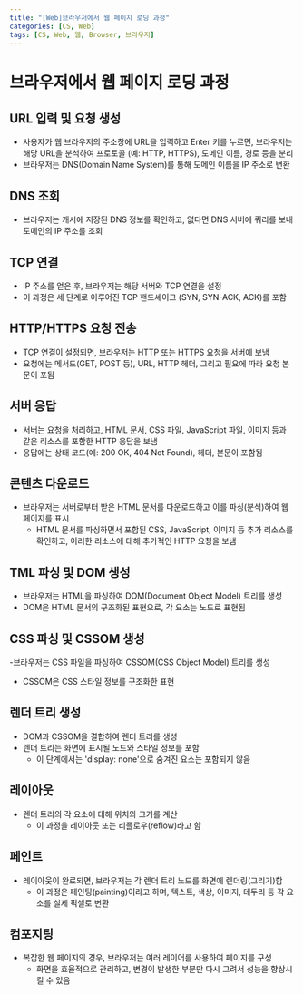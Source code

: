 ```yaml
---
title: "[Web]브라우저에서 웹 페이지 로딩 과정"
categories: [CS, Web]
tags: [CS, Web, 웹, Browser, 브라우저]
---
```


# 브라우저에서 웹 페이지 로딩 과정

## URL 입력 및 요청 생성

- 사용자가 웹 브라우저의 주소창에 URL을 입력하고 Enter 키를 누르면, 브라우저는 해당 URL을 분석하여 프로토콜 (예: HTTP, HTTPS), 도메인 이름, 경로 등을 분리
- 브라우저는 DNS(Domain Name System)를 통해 도메인 이름을 IP 주소로 변환

## DNS 조회

- 브라우저는 캐시에 저장된 DNS 정보를 확인하고, 없다면 DNS 서버에 쿼리를 보내 도메인의 IP 주소를 조회

## TCP 연결

- IP 주소를 얻은 후, 브라우저는 해당 서버와 TCP 연결을 설정
- 이 과정은 세 단계로 이루어진 TCP 핸드셰이크 (SYN, SYN-ACK, ACK)를 포함

## HTTP/HTTPS 요청 전송

- TCP 연결이 설정되면, 브라우저는 HTTP 또는 HTTPS 요청을 서버에 보냄
- 요청에는 메서드(GET, POST 등), URL, HTTP 헤더, 그리고 필요에 따라 요청 본문이 포됨

## 서버 응답

- 서버는 요청을 처리하고, HTML 문서, CSS 파일, JavaScript 파일, 이미지 등과 같은 리소스를 포함한 HTTP 응답을 보냄
- 응답에는 상태 코드(예: 200 OK, 404 Not Found), 헤더, 본문이 포함됨

## 콘텐츠 다운로드

- 브라우저는 서버로부터 받은 HTML 문서를 다운로드하고 이를 파싱(분석)하여 웹 페이지를 표시
   + HTML 문서를 파싱하면서 포함된 CSS, JavaScript, 이미지 등 추가 리소스를 확인하고, 이러한 리소스에 대해 추가적인 HTTP 요청을 보냄

## TML 파싱 및 DOM 생성

- 브라우저는 HTML을 파싱하여 DOM(Document Object Model) 트리를 생성
- DOM은 HTML 문서의 구조화된 표현으로, 각 요소는 노드로 표현됨

## CSS 파싱 및 CSSOM 생성

-브라우저는 CSS 파일을 파싱하여 CSSOM(CSS Object Model) 트리를 생성
  + CSSOM은 CSS 스타일 정보를 구조화한 표현

## 렌더 트리 생성

- DOM과 CSSOM을 결합하여 렌더 트리를 생성
- 렌더 트리는 화면에 표시될 노드와 스타일 정보를 포함
  + 이 단계에서는 'display: none'으로 숨겨진 요소는 포함되지 않음

## 레이아웃
 
- 렌더 트리의 각 요소에 대해 위치와 크기를 계산
  + 이 과정을 레이아웃 또는 리플로우(reflow)라고 함

## 페인트

- 레이아웃이 완료되면, 브라우저는 각 렌더 트리 노드를 화면에 렌더링(그리기)함
    + 이 과정은 페인팅(painting)이라고 하며, 텍스트, 색상, 이미지, 테두리 등 각 요소를 실제 픽셀로 변환

## 컴포지팅

- 복잡한 웹 페이지의 경우, 브라우저는 여러 레이어를 사용하여 페이지를 구성
  + 화면을 효율적으로 관리하고, 변경이 발생한 부분만 다시 그려서 성능을 향상시킬 수 있음